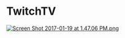 # TwitchTV
[![Screen Shot 2017-01-19 at 1.47.06 PM.png](https://s30.postimg.org/731fwz04x/Screen_Shot_2017_01_19_at_1_47_06_PM.png)](https://postimg.org/image/jho7xarn1/)
